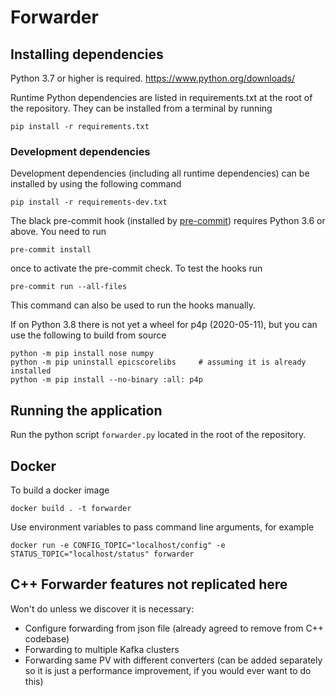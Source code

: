 # Forwarder

## Installing dependencies

Python 3.7 or higher is required. https://www.python.org/downloads/

Runtime Python dependencies are listed in requirements.txt at the root of the
repository. They can be installed from a terminal by running
```
pip install -r requirements.txt
```

### Development dependencies

Development dependencies (including all runtime dependencies) can be installed by using the following command 

```
pip install -r requirements-dev.txt
```

The black pre-commit hook (installed by [pre-commit](https://pre-commit.com/)) requires Python 3.6 or above.
You need to run
```
pre-commit install
```
once to activate the pre-commit check.
To test the hooks run
```
pre-commit run --all-files
```
This command can also be used to run the hooks manually.

If on Python 3.8 there is not yet a wheel for p4p (2020-05-11), but you can use the following to build from source
```
python -m pip install nose numpy
python -m pip uninstall epicscorelibs     # assuming it is already installed
python -m pip install --no-binary :all: p4p
```

## Running the application

Run the python script `forwarder.py` located in the root of the repository.

## Docker

To build a docker image
```
docker build . -t forwarder
```

Use environment variables to pass command line arguments, for example
```
docker run -e CONFIG_TOPIC="localhost/config" -e STATUS_TOPIC="localhost/status" forwarder
```

## C++ Forwarder features not replicated here

Won't do unless we discover it is necessary:
- Configure forwarding from json file (already agreed to remove from C++ codebase)
- Forwarding to multiple Kafka clusters
- Forwarding same PV with different converters (can be added separately so it is just a performance improvement, if you would ever want to do this)

